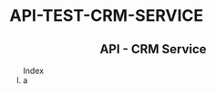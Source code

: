 # API-TEST-CRM-SERVICE

<h2 align="center">API - CRM Service</h2>

<ol type="I">
  <lh>Index</lh>
  <li>a</li>
</ol>
